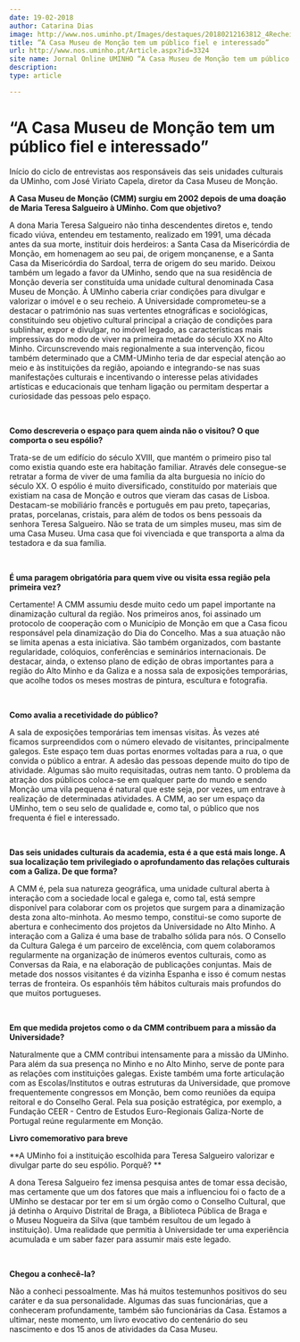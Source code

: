 ```yaml
---
date: 19-02-2018
author: Catarina Dias
image: http://www.nos.uminho.pt/Images/destaques/20180212163812_4Recheiodo1pisorefletevidadefamliaburguesadosculoXX.jpg
title: “A Casa Museu de Monção tem um público fiel e interessado”
url: http://www.nos.uminho.pt/Article.aspx?id=3324
site name: Jornal Online UMINHO “A Casa Museu de Monção tem um público fiel e interessado”
description: 
type: article

---
```

# “A Casa Museu de Monção tem um público fiel e interessado”


  

Início do ciclo de entrevistas aos responsáveis das seis unidades culturais da UMinho, com José Viriato Capela, diretor da Casa Museu de Monção.

**A Casa Museu de Monção (CMM) surgiu em 2002 depois de uma doação de Maria Teresa Salgueiro à UMinho. Com que objetivo?** 

A dona Maria Teresa Salgueiro não tinha descendentes diretos e, tendo ficado viúva, entendeu em testamento, realizado em 1991, uma década antes da sua morte, instituir dois herdeiros: a Santa Casa da Misericórdia de Monção, em homenagem ao seu pai, de origem monçanense, e a Santa Casa da Misericórdia do Sardoal, terra de origem do seu marido. Deixou também um legado a favor da UMinho, sendo que na sua residência de Monção deveria ser constituída uma unidade cultural denominada Casa Museu de Monção. À UMinho caberia criar condições para divulgar e valorizar o imóvel e o seu recheio. A Universidade comprometeu-se a destacar o património nas suas vertentes etnográficas e sociológicas, constituindo seu objetivo cultural principal a criação de condições para sublinhar, expor e divulgar, no imóvel legado, as características mais impressivas do modo de viver na primeira metade do século XX no Alto Minho. Circunscrevendo mais regionalmente a sua intervenção, ficou também determinado que a CMM-UMinho teria de dar especial atenção ao meio e às instituições da região, apoiando e integrando-se nas suas manifestações culturais e incentivando o interesse pelas atividades artísticas e educacionais que tenham ligação ou permitam despertar a curiosidade das pessoas pelo espaço.

 

**Como descreveria o espaço para quem ainda não o visitou? O que comporta o seu espólio?** 

Trata-se de um edifício do século XVIII, que mantém o primeiro piso tal como existia quando este era habitação familiar. Através dele consegue-se retratar a forma de viver de uma família da alta burguesia no início do século XX. O espólio é muito diversificado, constituído por materiais que existiam na casa de Monção e outros que vieram das casas de Lisboa. Destacam-se mobiliário francês e português em pau preto, tapeçarias, pratas, porcelanas, cristais, para além de todos os bens pessoais da senhora Teresa Salgueiro. Não se trata de um simples museu, mas sim de uma Casa Museu. Uma casa que foi vivenciada e que transporta a alma da testadora e da sua família.

 

**É uma paragem obrigatória para quem vive ou visita essa região pela primeira vez?** 

Certamente! A CMM assumiu desde muito cedo um papel importante na dinamização cultural da região. Nos primeiros anos, foi assinado um protocolo de cooperação com o Município de Monção em que a Casa ficou responsável pela dinamização do Dia do Concelho. Mas a sua atuação não se limita apenas a esta iniciativa. São também organizados, com bastante regularidade, colóquios, conferências e seminários internacionais. De destacar, ainda, o extenso plano de edição de obras importantes para a região do Alto Minho e da Galiza e a nossa sala de exposições temporárias, que acolhe todos os meses mostras de pintura, escultura e fotografia.

 

**Como avalia a recetividade do público?** 

A sala de exposições temporárias tem imensas visitas. Às vezes até ficamos surpreendidos com o número elevado de visitantes, principalmente galegos. Este espaço tem duas portas enormes voltadas para a rua, o que convida o público a entrar. A adesão das pessoas depende muito do tipo de atividade. Algumas são muito requisitadas, outras nem tanto. O problema da atração dos públicos coloca-se em qualquer parte do mundo e sendo Monção uma vila pequena é natural que este seja, por vezes, um entrave à realização de determinadas atividades. A CMM, ao ser um espaço da UMinho, tem o seu selo de qualidade e, como tal, o público que nos frequenta é fiel e interessado. 

 

**Das seis unidades culturais da academia, esta é a que está mais longe. A sua localização tem privilegiado o aprofundamento das relações culturais com a Galiza. De que forma?** 

A CMM é, pela sua natureza geográfica, uma unidade cultural aberta à interação com a sociedade local e galega e, como tal, está sempre disponível para colaborar com os projetos que surgem para a dinamização desta zona alto-minhota. Ao mesmo tempo, constitui-se como suporte de abertura e conhecimento dos projetos da Universidade no Alto Minho. A interação com a Galiza é uma base de trabalho sólida para nós. O Consello da Cultura Galega é um parceiro de excelência, com quem colaboramos regularmente na organização de inúmeros eventos culturais, como as Conversas da Raia, e na elaboração de publicações conjuntas. Mais de metade dos nossos visitantes é da vizinha Espanha e isso é comum nestas terras de fronteira. Os espanhóis têm hábitos culturais mais profundos do que muitos portugueses.

 

**Em que medida projetos como o da CMM contribuem para a missão da Universidade?** 

Naturalmente que a CMM contribui intensamente para a missão da UMinho. Para além da sua presença no Minho e no Alto Minho, serve de ponte para as relações com instituições galegas. Existe também uma forte articulação com as Escolas/Institutos e outras estruturas da Universidade, que promove frequentemente congressos em Monção, bem como reuniões da equipa reitoral e do Conselho Geral. Pela sua posição estratégica, por exemplo, a Fundação CEER - Centro de Estudos Euro-Regionais Galiza-Norte de Portugal reúne regularmente em Monção.

**Livro comemorativo para breve** 
 

**A UMinho foi a instituição escolhida para Teresa Salgueiro valorizar e divulgar parte do seu espólio. Porquê? ** 

A dona Teresa Salgueiro fez imensa pesquisa antes de tomar essa decisão, mas certamente que um dos fatores que mais a influenciou foi o facto de a UMinho se destacar por ter em si um órgão como o Conselho Cultural, que já detinha o Arquivo Distrital de Braga, a Biblioteca Pública de Braga e o Museu Nogueira da Silva (que também resultou de um legado à instituição). Uma realidade que permitia à Universidade ter uma experiência acumulada e um saber fazer para assumir mais este legado.

 

**Chegou a conhecê-la?** 

Não a conheci pessoalmente. Mas há muitos testemunhos positivos do seu caráter e da sua personalidade. Algumas das suas funcionárias, que a conheceram profundamente, também são funcionárias da Casa. Estamos a ultimar, neste momento, um livro evocativo do centenário do seu nascimento e dos 15 anos de atividades da Casa Museu.
 

